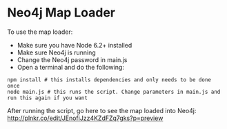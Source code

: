 # Neo4j Map Loader

To use the map loader:
- Make sure you have Node 6.2+ installed
- Make sure Neo4j is running
- Change the Neo4j password in main.js
- Open a terminal and do the following:
```
npm install # this installs dependencies and only needs to be done once
node main.js # this runs the script. Change parameters in main.js and run this again if you want
```

After running the script, go here to see the map loaded into Neo4j: http://plnkr.co/edit/JEnofiJzz4KZdFZq7gks?p=preview

